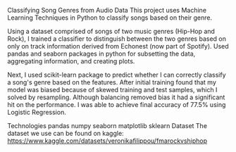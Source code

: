 Classifying Song Genres from Audio Data
This project uses Machine Learning Techniques in Python to classify songs based on their genre.

Using a dataset comprised of songs of two music genres (Hip-Hop and Rock), I trained a classifier to distinguish between the two genres based on only on track information derived from Echonest (now part of Spotify). Used pandas and seaborn packages in python for subsetting the data, aggregating information, and creating plots.

Next, I used scikit-learn package to predict whether I can correctly classify a song's genre based on the features. After initial training found that my model was biased because of skewed training and test samples, which I solved by resampling. Although balancing removed bias it had a significant hit on the performance. I was able to achieve final accuracy of 77.5% using Logistic Regression.

Technologies
pandas
numpy
seaborn
matplotlib
sklearn
Dataset
The dataset we use can be found on kaggle: https://www.kaggle.com/datasets/veronikafilippou/fmarockvshiphop
